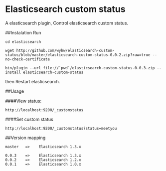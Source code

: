 Elasticsearch custom status
===========================

A elasticsearch plugin, Control elasticsearch custom status.

##Instalation
Run 

	cd elasticsearch

	wget http://github.com/wyhw/elasticsearch-custom-status/blob/master/elasticsearch-custom-status-0.0.2.zip?raw=true --no-check-certificate

	bin/plugin --url file://`pwd`/elasticsearch-custom-status-0.0.3.zip --install elasticsearch-custom-status

then Restart elasticsearch.

##Usage

####View status: 

	http://localhost:9200/_customstatus

####Set custom status

	http://localhost:9200/_customstatus?status=meetyou


##Version mapping

	master   =>    Elasticsearch 1.3.x

	0.0.3	 =>    Elasticsearch 1.3.x
	0.0.2    =>    Elasticsearch 1.2.x
	0.0.1    =>    Elasticsearch 1.0.x


